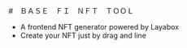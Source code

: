 #　ＢＡＳＥ　ＦＩ　ＮＦＴ　ＴＯＯＬ
- A frontend NFT generator powered by Layabox
- Create your NFT just by drag and line 